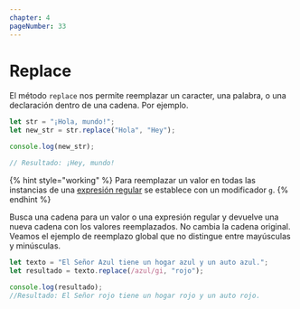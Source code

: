 ```yaml
---
chapter: 4
pageNumber: 33
---
```

# Replace

El método `replace` nos permite reemplazar un caracter, una palabra, o una declaración dentro de una cadena. Por ejemplo.

```javascript
let str = "¡Hola, mundo!";
let new_str = str.replace("Hola", "Hey");

console.log(new_str);

// Resultado: ¡Hey, mundo!
```

{% hint style="working" %}
Para reemplazar un valor en todas las instancias de una [expresión regular](../regular-expression.md) se establece con un modificador `g`.
{% endhint %}

Busca una cadena para un valor o una expresión regular y devuelve una nueva cadena con los valores reemplazados. No cambia la cadena original. Veamos el ejemplo de reemplazo global que no distingue entre mayúsculas y minúsculas.

```javascript
let texto = "El Señor Azul tiene un hogar azul y un auto azul.";
let resultado = texto.replace(/azul/gi, "rojo"); 

console.log(resultado); 
//Resultado: El Señor rojo tiene un hogar rojo y un auto rojo.
```
